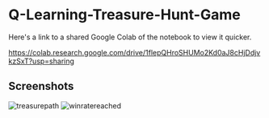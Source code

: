 # Q-Learning-Treasure-Hunt-Game

Here's a link to a shared Google Colab of the notebook to view it quicker. 

https://colab.research.google.com/drive/1flepQHroSHUMo2Kd0aJ8cHjDdjvkzSxT?usp=sharing

## Screenshots

![treasurepath](https://user-images.githubusercontent.com/15134446/216874648-d2a64d7c-e855-434c-8a1b-a8d714a40007.PNG)
![winratereached](https://user-images.githubusercontent.com/15134446/216874659-317a8afe-7065-4a65-ad07-27d9241cca37.PNG)
